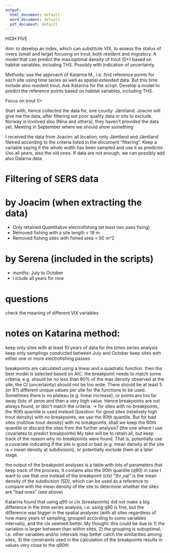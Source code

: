 ```yaml
---
output:
  html_document: default
  word_document: default
  pdf_document: default
---
```


HIGH FIVE

Aim: to develop an index, which can substitute VIX, to assess the status of rivers (small and large) focusing on
trout, both resident and migratory. A model that can predict the max/optimal density of trout (0+) based on 
habitat variables, including THS. Possibly with indication of uncertainty.

Methods: use the approach of Katarina M., i.e. find reference points for each site using time series as well as 
spatial extended data. But this time include also resident trout. Ask Katarina for the script. Develop a model 
to predict the reference points based on habitat variables, including THS.

Focus on trout 0+

Start with, hence collected the data for, one county: Jämtland. Joacim will give me the data, after filtering
out poor quality data or sits to exclude.
Norway is involved also (Nina and others), they haven’t provided the data yet. Meeting in September where we
should show something

I received the data from Joacim: all location, only Jämtland and Jämtland filetred according to the criteria listed in the document “filtering”. Keep a variable saying if the whole width has been sampled and use it as predictor. Uso all years, also the old ones. If data are not enough, we can possibly add also Dalarna data.

# Filtering of SERS data
# by Joacim (when extracting the data)
- Only retained Quantitative electrofishing (at least two pass fising)
- Removed fishing with a site length < 18 m
- Removed fishing sites with fished area < 50 m^2
# by Serena (included in the scripts)
- months: July to October
- I iclude all years for now


# questions 

check the meaning of different VIX variables

# notes on Katarina method:
keep only sites with at least 10 years of data for the times series analysis
keep only samplings conducted between July and October
keep sites with either one or more electrofishing passes

breakpoints are calculated using a linear and a quadratic function. then the best model is selected based on AIC.
the breakpoint needs to match some criteria, e.g. should be no less than 80% of the max density observed at the site, the CI
(uncertainty) should not be too wide. There should be at least 5 (or 8?) different unique values per site for the functions to be 
used. Sometimes there is no plateau (e.g. linear increase), or points are too far away (lots of zeros and then a very high value.
Hence breakpoints are not always found, or don't match the criteria.
-> for sites with no breakpoints, the 90th quantile is used instead
Question: for good sites (relatively high trout density) with no breakpoints, we use the 90th quantile. But for bad sites 
(null/low trout density) with no breakpoints, shall we keep the 90th quantile or discard the sites from the further analysis? 
(the one where I use covariates to predict breakpoints)
My take will be to retain all, but keep track of the reason why no breakpoints were found. That is, potentially use a covariate
indicating if the site is good or bad (e.g. mean density at the site is < mean density at subdivision), or potentially
exclude them at a later stage.

the output of the breakpoint analyses is a table with lots of parameters that keep track of the process.
It contains also the 90th quantile (q90) in case I want to use that one instead of the breakpoint (clx)
"thr_val" is the mean density of the subdivision (SD), which can be used as a reference to compare with the mean density of the 
site to determine whether the sites are "bad ones" (see above)

Katarina found that using q90 or clx (breakpoints) did not make a big difference in the time series analysis, i.e. using q90 is 
fine, but the difference was bigger in the spatial analyses (with all sites regardless of how many years of sampling, grouped
according to some variables intervals), and the clx seemed better.
My thought: this could be due to 1) the variation is larger between than within sites, 2) the grouping is suboptimal, i.e. 
other variables and/or intervals may better catch the similarities among sites, 3) the constraints used in the calculation
of the breakpoints results in values very close to the q90th






